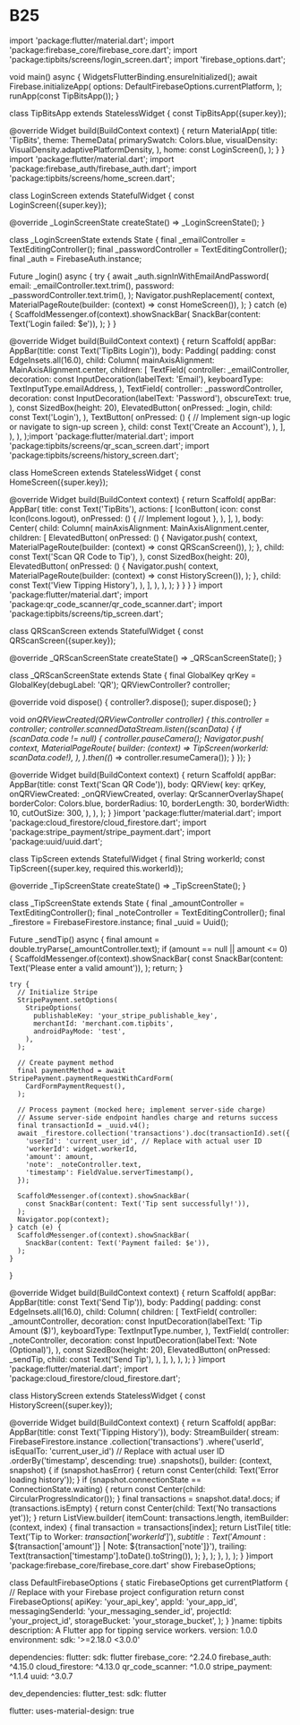 # B25
import 'package:flutter/material.dart';
import 'package:firebase_core/firebase_core.dart';
import 'package:tipbits/screens/login_screen.dart';
import 'firebase_options.dart';

void main() async {
  WidgetsFlutterBinding.ensureInitialized();
  await Firebase.initializeApp(
    options: DefaultFirebaseOptions.currentPlatform,
  );
  runApp(const TipBitsApp());
}

class TipBitsApp extends StatelessWidget {
  const TipBitsApp({super.key});

  @override
  Widget build(BuildContext context) {
    return MaterialApp(
      title: 'TipBits',
      theme: ThemeData(
        primarySwatch: Colors.blue,
        visualDensity: VisualDensity.adaptivePlatformDensity,
      ),
      home: const LoginScreen(),
    );
  }
}
import 'package:flutter/material.dart';
import 'package:firebase_auth/firebase_auth.dart';
import 'package:tipbits/screens/home_screen.dart';

class LoginScreen extends StatefulWidget {
  const LoginScreen({super.key});

  @override
  _LoginScreenState createState() => _LoginScreenState();
}

class _LoginScreenState extends State<LoginScreen> {
  final _emailController = TextEditingController();
  final _passwordController = TextEditingController();
  final _auth = FirebaseAuth.instance;

  Future<void> _login() async {
    try {
      await _auth.signInWithEmailAndPassword(
        email: _emailController.text.trim(),
        password: _passwordController.text.trim(),
      );
      Navigator.pushReplacement(
        context,
        MaterialPageRoute(builder: (context) => const HomeScreen()),
      );
    } catch (e) {
      ScaffoldMessenger.of(context).showSnackBar(
        SnackBar(content: Text('Login failed: $e')),
      );
    }
  }

  @override
  Widget build(BuildContext context) {
    return Scaffold(
      appBar: AppBar(title: const Text('TipBits Login')),
      body: Padding(
        padding: const EdgeInsets.all(16.0),
        child: Column(
          mainAxisAlignment: MainAxisAlignment.center,
          children: [
            TextField(
              controller: _emailController,
              decoration: const InputDecoration(labelText: 'Email'),
              keyboardType: TextInputType.emailAddress,
            ),
            TextField(
              controller: _passwordController,
              decoration: const InputDecoration(labelText: 'Password'),
              obscureText: true,
            ),
            const SizedBox(height: 20),
            ElevatedButton(
              onPressed: _login,
              child: const Text('Login'),
            ),
            TextButton(
              onPressed: () {
                // Implement sign-up logic or navigate to sign-up screen
              },
              child: const Text('Create an Account'),
            ),
          ],
        ),
      ),
    );import 'package:flutter/material.dart';
import 'package:tipbits/screens/qr_scan_screen.dart';
import 'package:tipbits/screens/history_screen.dart';

class HomeScreen extends StatelessWidget {
  const HomeScreen({super.key});

  @override
  Widget build(BuildContext context) {
    return Scaffold(
      appBar: AppBar(
        title: const Text('TipBits'),
        actions: [
          IconButton(
            icon: const Icon(Icons.logout),
            onPressed: () {
              // Implement logout
            },
          ),
        ],
      ),
      body: Center(
        child: Column(
          mainAxisAlignment: MainAxisAlignment.center,
          children: [
            ElevatedButton(
              onPressed: () {
                Navigator.push(
                  context,
                  MaterialPageRoute(builder: (context) => const QRScanScreen()),
                );
              },
              child: const Text('Scan QR Code to Tip'),
            ),
            const SizedBox(height: 20),
            ElevatedButton(
              onPressed: () {
                Navigator.push(
                  context,
                  MaterialPageRoute(builder: (context) => const HistoryScreen()),
                );
              },
              child: const Text('View Tipping History'),
            ),
          ],
        ),
      ),
    );
  }
}
  }
}
import 'package:flutter/material.dart';
import 'package:qr_code_scanner/qr_code_scanner.dart';
import 'package:tipbits/screens/tip_screen.dart';

class QRScanScreen extends StatefulWidget {
  const QRScanScreen({super.key});

  @override
  _QRScanScreenState createState() => _QRScanScreenState();
}

class _QRScanScreenState extends State<QRScanScreen> {
  final GlobalKey qrKey = GlobalKey(debugLabel: 'QR');
  QRViewController? controller;

  @override
  void dispose() {
    controller?.dispose();
    super.dispose();
  }

  void _onQRViewCreated(QRViewController controller) {
    this.controller = controller;
    controller.scannedDataStream.listen((scanData) {
      if (scanData.code != null) {
        controller.pauseCamera();
        Navigator.push(
          context,
          MaterialPageRoute(
            builder: (context) => TipScreen(workerId: scanData.code!),
          ),
        ).then((_) => controller.resumeCamera());
      }
    });
  }

  @override
  Widget build(BuildContext context) {
    return Scaffold(
      appBar: AppBar(title: const Text('Scan QR Code')),
      body: QRView(
        key: qrKey,
        onQRViewCreated: _onQRViewCreated,
        overlay: QrScannerOverlayShape(
          borderColor: Colors.blue,
          borderRadius: 10,
          borderLength: 30,
          borderWidth: 10,
          cutOutSize: 300,
        ),
      ),
    );
  }
}import 'package:flutter/material.dart';
import 'package:cloud_firestore/cloud_firestore.dart';
import 'package:stripe_payment/stripe_payment.dart';
import 'package:uuid/uuid.dart';

class TipScreen extends StatefulWidget {
  final String workerId;
  const TipScreen({super.key, required this.workerId});

  @override
  _TipScreenState createState() => _TipScreenState();
}

class _TipScreenState extends State<TipScreen> {
  final _amountController = TextEditingController();
  final _noteController = TextEditingController();
  final _firestore = FirebaseFirestore.instance;
  final _uuid = Uuid();

  Future<void> _sendTip() async {
    final amount = double.tryParse(_amountController.text);
    if (amount == null || amount <= 0) {
      ScaffoldMessenger.of(context).showSnackBar(
        const SnackBar(content: Text('Please enter a valid amount')),
      );
      return;
    }

    try {
      // Initialize Stripe
      StripePayment.setOptions(
        StripeOptions(
          publishableKey: 'your_stripe_publishable_key',
          merchantId: 'merchant.com.tipbits',
          androidPayMode: 'test',
        ),
      );

      // Create payment method
      final paymentMethod = await StripePayment.paymentRequestWithCardForm(
        CardFormPaymentRequest(),
      );

      // Process payment (mocked here; implement server-side charge)
      // Assume server-side endpoint handles charge and returns success
      final transactionId = _uuid.v4();
      await _firestore.collection('transactions').doc(transactionId).set({
        'userId': 'current_user_id', // Replace with actual user ID
        'workerId': widget.workerId,
        'amount': amount,
        'note': _noteController.text,
        'timestamp': FieldValue.serverTimestamp(),
      });

      ScaffoldMessenger.of(context).showSnackBar(
        const SnackBar(content: Text('Tip sent successfully!')),
      );
      Navigator.pop(context);
    } catch (e) {
      ScaffoldMessenger.of(context).showSnackBar(
        SnackBar(content: Text('Payment failed: $e')),
      );
    }
  }

  @override
  Widget build(BuildContext context) {
    return Scaffold(
      appBar: AppBar(title: const Text('Send Tip')),
      body: Padding(
        padding: const EdgeInsets.all(16.0),
        child: Column(
          children: [
            TextField(
              controller: _amountController,
              decoration: const InputDecoration(labelText: 'Tip Amount ($)'),
              keyboardType: TextInputType.number,
            ),
            TextField(
              controller: _noteController,
              decoration: const InputDecoration(labelText: 'Note (Optional)'),
            ),
            const SizedBox(height: 20),
            ElevatedButton(
              onPressed: _sendTip,
              child: const Text('Send Tip'),
            ),
          ],
        ),
      ),
    );
  }
}import 'package:flutter/material.dart';
import 'package:cloud_firestore/cloud_firestore.dart';

class HistoryScreen extends StatelessWidget {
  const HistoryScreen({super.key});

  @override
  Widget build(BuildContext context) {
    return Scaffold(
      appBar: AppBar(title: const Text('Tipping History')),
      body: StreamBuilder<QuerySnapshot>(
        stream: FirebaseFirestore.instance
            .collection('transactions')
            .where('userId', isEqualTo: 'current_user_id') // Replace with actual user ID
            .orderBy('timestamp', descending: true)
            .snapshots(),
        builder: (context, snapshot) {
          if (snapshot.hasError) {
            return const Center(child: Text('Error loading history'));
          }
          if (snapshot.connectionState == ConnectionState.waiting) {
            return const Center(child: CircularProgressIndicator());
          }
          final transactions = snapshot.data!.docs;
          if (transactions.isEmpty) {
            return const Center(child: Text('No transactions yet'));
          }
          return ListView.builder(
            itemCount: transactions.length,
            itemBuilder: (context, index) {
              final transaction = transactions[index];
              return ListTile(
                title: Text('Tip to Worker: ${transaction['workerId']}'),
                subtitle: Text('Amount: \$${transaction['amount']} | Note: ${transaction['note']}'),
                trailing: Text(transaction['timestamp'].toDate().toString()),
              );
            },
          );
        },
      ),
    );
  }
}import 'package:firebase_core/firebase_core.dart' show FirebaseOptions;

class DefaultFirebaseOptions {
  static FirebaseOptions get currentPlatform {
    // Replace with your Firebase project configuration
    return const FirebaseOptions(
      apiKey: 'your_api_key',
      appId: 'your_app_id',
      messagingSenderId: 'your_messaging_sender_id',
      projectId: 'your_project_id',
      storageBucket: 'your_storage_bucket',
    );
  }
}name: tipbits
description: A Flutter app for tipping service workers.
version: 1.0.0
environment:
  sdk: '>=2.18.0 <3.0.0'

dependencies:
  flutter:
    sdk: flutter
  firebase_core: ^2.24.0
  firebase_auth: ^4.15.0
  cloud_firestore: ^4.13.0
  qr_code_scanner: ^1.0.0
  stripe_payment: ^1.1.4
  uuid: ^3.0.7

dev_dependencies:
  flutter_test:
    sdk: flutter

flutter:
  uses-material-design: true
